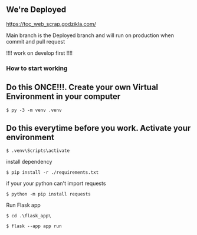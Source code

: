 <h2>We're Deployed</h2>
<a href="https://toc_web_scrap.godzikla.com/">https://toc_web_scrap.godzikla.com/</a>
<p>Main branch is the Deployed branch and will run on production when commit and pull request</p>
<p>!!!! work on develop first !!!!</p>

<h3>How to start working</h3>

<h2>Do this ONCE!!!. Create your own Virtual Environment in your computer</h2>

```
$ py -3 -m venv .venv
```

<h2>Do this everytime before you work. Activate your environment</h2>

```
$ .venv\Scripts\activate
```

<p>install dependency</p>

```
$ pip install -r ./requirements.txt
```
<p>if your your python can't import requests</p>

```
$ python -m pip install requests
```

<p>Run Flask app</p>

```
$ cd .\flask_app\
```

```
$ flask --app app run
```
